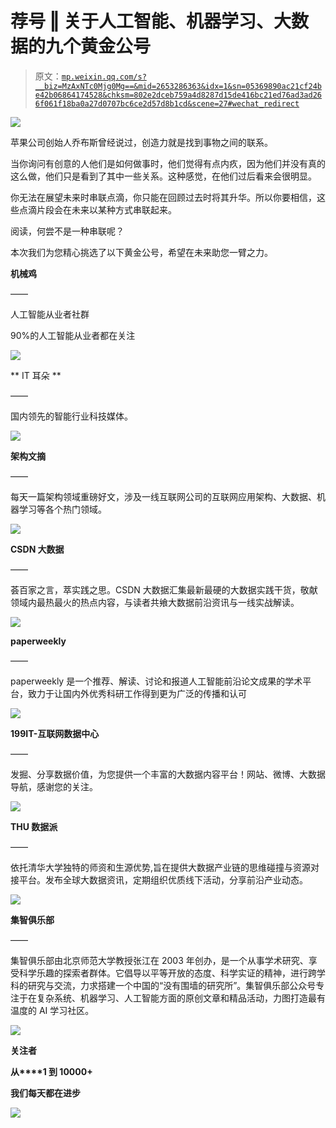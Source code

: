 # 荐号 ‖ 关于人工智能、机器学习、大数据的九个黄金公号

> 原文：[`mp.weixin.qq.com/s?__biz=MzAxNTc0Mjg0Mg==&mid=2653286363&idx=1&sn=05369890ac21cf24be42b06864174528&chksm=802e2dceb759a4d8287d15de416bc21ed76ad3ad266f061f18ba0a27d0707bc6ce2d57d8b1cd&scene=27#wechat_redirect`](http://mp.weixin.qq.com/s?__biz=MzAxNTc0Mjg0Mg==&mid=2653286363&idx=1&sn=05369890ac21cf24be42b06864174528&chksm=802e2dceb759a4d8287d15de416bc21ed76ad3ad266f061f18ba0a27d0707bc6ce2d57d8b1cd&scene=27#wechat_redirect)

![](img/0d4336450c63c722fe2025aada9456e1.png)

苹果公司创始人乔布斯曾经说过，创造力就是找到事物之间的联系。

当你询问有创意的人他们是如何做事时，他们觉得有点内疚，因为他们并没有真的这么做，他们只是看到了其中一些关系。这种感觉，在他们过后看来会很明显。 

你无法在展望未来时串联点滴，你只能在回顾过去时将其升华。所以你要相信，这些点滴片段会在未来以某种方式串联起来。

阅读，何尝不是一种串联呢？

本次我们为您精心挑选了以下黄金公号，希望在未来助您一臂之力。

**机械鸡**

—— 

人工智能从业者社群

90%的人工智能从业者都在关注

![](img/7969fed6d78fa0176cb4bddb3a733997.png)

** IT 耳朵 **

——

国内领先的智能行业科技媒体。

![](img/8a88a94197ea88b4734a78731823d6d8.png)

**架构文摘**

—— 

每天一篇架构领域重磅好文，涉及一线互联网公司的互联网应用架构、大数据、机器学习等各个热门领域。

![](img/3ca56db69c90ce4f442ad40272c91aa6.png)

**CSDN 大数据**

—— 

荟百家之言，萃实践之思。CSDN 大数据汇集最新最硬的大数据实践干货，敬献领域内最热最火的热点内容，与读者共飨大数据前沿资讯与一线实战解读。

![](img/ebb6549b15fe26e775af080e8737a2d1.png)

**paperweekly**

——

paperweekly 是一个推荐、解读、讨论和报道人工智能前沿论文成果的学术平台，致力于让国内外优秀科研工作得到更为广泛的传播和认可

![](img/e26ff8e293879fa8296b54caa22f3367.png)

**199IT-互联网数据中心**

——

发掘、分享数据价值，为您提供一个丰富的大数据内容平台！网站、微博、大数据导航，感谢您的关注。

![](img/41ca5049e847a32aaca512114d14545d.png)

**THU 数据派** 

——

依托清华大学独特的师资和生源优势,旨在提供大数据产业链的思维碰撞与资源对接平台。发布全球大数据资讯，定期组织优质线下活动，分享前沿产业动态。

![](img/932382f7f202b55523af48a5d95475fc.png)

**集智俱乐部**

——

集智俱乐部由北京师范大学教授张江在 2003 年创办，是一个从事学术研究、享受科学乐趣的探索者群体。它倡导以平等开放的态度、科学实证的精神，进行跨学科的研究与交流，力求搭建一个中国的“没有围墙的研究所”。集智俱乐部公众号专注于在复杂系统、机器学习、人工智能方面的原创文章和精品活动，力图打造最有温度的 AI 学习社区。

![](img/824e94a09fca328a6a6d5c88cb268cfd.png)

**关注者**

**从****1 到 10000+**

**我们每天都在进步**

![](img/b19ec9db58549c7e839ede49b186ef2c.png)